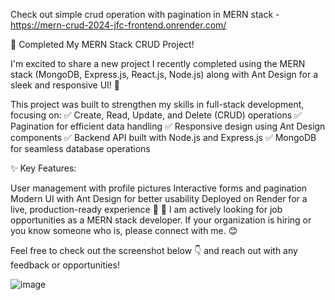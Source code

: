 Check out simple crud operation with pagination in MERN stack - https://mern-crud-2024-jfc-frontend.onrender.com/

🚀 Completed My MERN Stack CRUD Project!

I'm excited to share a new project I recently completed using the MERN stack (MongoDB, Express.js, React.js, Node.js) along with Ant Design for a sleek and responsive UI! 🎉

This project was built to strengthen my skills in full-stack development, focusing on:
✅ Create, Read, Update, and Delete (CRUD) operations
✅ Pagination for efficient data handling
✅ Responsive design using Ant Design components
✅ Backend API built with Node.js and Express.js
✅ MongoDB for seamless database operations

✨ Key Features:

User management with profile pictures
Interactive forms and pagination
Modern UI with Ant Design for better usability
Deployed on Render for a live, production-ready experience 🚀
💼 I am actively looking for job opportunities as a MERN stack developer. If your organization is hiring or you know someone who is, please connect with me. 😊

Feel free to check out the screenshot below 👇 and reach out with any feedback or opportunities!

![image](https://github.com/user-attachments/assets/b6580678-1962-45a1-8160-cc563a4f5db5)
